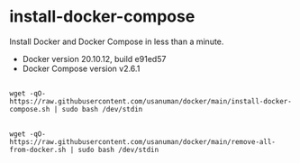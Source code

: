 # install-docker-compose
Install Docker and Docker Compose in less than a minute.

- Docker version 20.10.12, build e91ed57
- Docker Compose version v2.6.1

##
```
wget -qO- https://raw.githubusercontent.com/usanuman/docker/main/install-docker-compose.sh | sudo bash /dev/stdin
```


##
```
wget -qO- https://raw.githubusercontent.com/usanuman/docker/main/remove-all-from-docker.sh | sudo bash /dev/stdin
```

